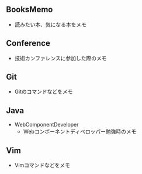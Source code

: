 ## BooksMemo

- 読みたい本、気になる本をメモ

## Conference

- 技術カンファレンスに参加した際のメモ

## Git

- Gitのコマンドなどをメモ

## Java

- WebComponentDeveloper
    - Webコンポーネントディベロッパー勉強時のメモ

## Vim

- Vimコマンドなどをメモ
